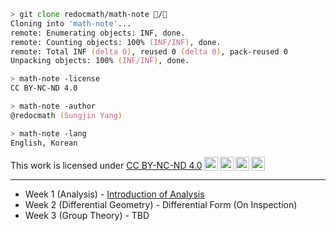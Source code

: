 ```zsh
> git clone redocmath/math-note 🧠/🔢
Cloning into 'math-note'...
remote: Enumerating objects: INF, done.
remote: Counting objects: 100% (INF/INF), done.
remote: Total INF (delta 0), reused 0 (delta 0), pack-reused 0
Unpacking objects: 100% (INF/INF), done.

> math-note -license
CC BY-NC-ND 4.0

> math-note -author
@redocmath (Sungjin Yang)

> math-note -lang
English, Korean
```

<p xmlns:cc="http://creativecommons.org/ns#" >This work is licensed under <a href="http://creativecommons.org/licenses/by-nc-nd/4.0/?ref=chooser-v1" target="_blank" rel="license noopener noreferrer" style="display:inline-block;">CC BY-NC-ND 4.0<img style="height:22px!important;margin-left:3px;vertical-align:text-bottom;" src="https://mirrors.creativecommons.org/presskit/icons/cc.svg?ref=chooser-v1"><img style="height:22px!important;margin-left:3px;vertical-align:text-bottom;" src="https://mirrors.creativecommons.org/presskit/icons/by.svg?ref=chooser-v1"><img style="height:22px!important;margin-left:3px;vertical-align:text-bottom;" src="https://mirrors.creativecommons.org/presskit/icons/nc.svg?ref=chooser-v1"><img style="height:22px!important;margin-left:3px;vertical-align:text-bottom;" src="https://mirrors.creativecommons.org/presskit/icons/nd.svg?ref=chooser-v1"></a></p>

---
- Week 1 (Analysis) - [Introduction of Analysis](week1.pdf)
- Week 2 (Differential Geometry) - Differential Form (On Inspection)
- Week 3 (Group Theory) - TBD

